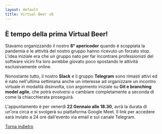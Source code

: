 ```yaml
---
layout: default
title: Virtual Beer v0
---
```


## È tempo della prima Virtual Beer!

Stavamo organizzando il nostro **8° apericoder** quando è scoppiata la pandemia
e le attività del nostro gruppo hanno ricevuto un forzato stop. L'idea iniziale
era che un gruppo nato per far incontrare professionisti del software vicini fra
loro avrebbe giovato poco spostando le attività esclusivamente online.

Nonostante tutto, il nostro **Slack** e il gruppo **Telegram** sono rimasti
attivi ed è nato nell'ultima settimana anche un interesse ad
organizzare un incontro virtuale in modalità disinvolta, con argomento iniziale
su **Git e branching model agile**, che potrà evolversi o cambiare completamente
a seconda di come la chiacchierata proseguirà.

L'appuntamento è per venerdì **22 Gennaio alle 18.30**, avrà la durata di un'ora
circa e si svolgerà su piattaforma Google Meet. Il link per accedere sarà
inviato a 24 ore dall'evento via email e sul canale Telegram.

[Torna indietro](../)

